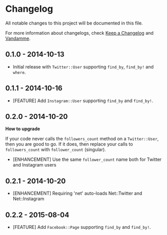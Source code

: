 # Changelog

All notable changes to this project will be documented in this file.

For more information about changelogs, check
[Keep a Changelog](http://keepachangelog.com) and
[Vandamme](http://tech-angels.github.io/vandamme).

## 0.1.0 - 2014-10-13

* Initial release with `Twitter::User` supporting `find_by`, `find_by!` and `where`.

## 0.1.1 - 2014-10-16

* [FEATURE] Add `Instagram::User` supporting `find_by` and `find_by!`.

## 0.2.0 - 2014-10-20

**How to upgrade**

If your code never calls the `followers_count` method on a `Twitter::User`, then you are good to go.
If it does, then replace your calls to `followers_count` with `follower_count` (singular).

* [ENHANCEMENT] Use the same `follower_count` name both for Twitter and Instagram users

## 0.2.1 - 2014-10-20

* [ENHANCEMENT] Requiring 'net' auto-loads Net::Twitter and Net::Instagram

## 0.2.2 - 2015-08-04

* [FEATURE] Add `Facebook::Page` supporting `find_by` and `find_by!`.
